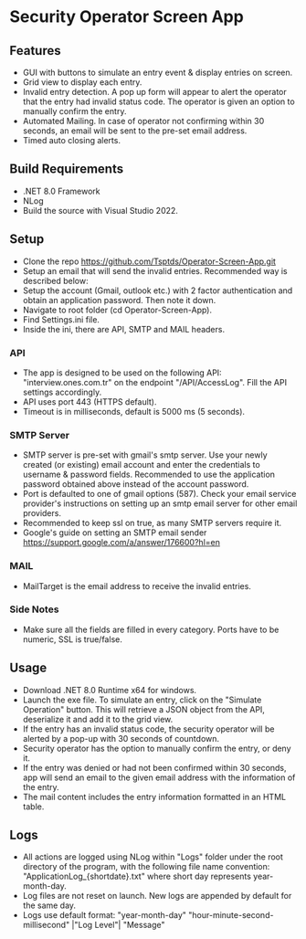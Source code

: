 # Security Operator Screen App
## Features
- GUI with buttons to simulate an entry event & display entries on screen.
- Grid view to display each entry.
- Invalid entry detection. A pop up form will appear to alert the operator that the entry had invalid status code. The operator is given an option to manually confirm the entry.
- Automated Mailing. In case of operator not confirming within 30 seconds, an email will be sent to the pre-set email address.
- Timed auto closing alerts.
## Build Requirements
- .NET 8.0 Framework
- NLog
- Build the source with Visual Studio 2022.
## Setup
- Clone the repo https://github.com/Tsptds/Operator-Screen-App.git
- Setup an email that will send the invalid entries. Recommended way is described below:
- Setup the account (Gmail, outlook etc.) with 2 factor authentication and obtain an application password. Then note it down.
- Navigate to root folder (cd Operator-Screen-App).
- Find Settings.ini file.
- Inside the ini, there are API, SMTP and MAIL headers.
### API
- The app is designed to be used on the following API: "interview.ones.com.tr" on the endpoint "/API/AccessLog". Fill the API settings accordingly.
- API uses port 443 (HTTPS default).
- Timeout is in milliseconds, default is 5000 ms (5 seconds).
### SMTP Server
- SMTP server is pre-set with gmail's smtp server. Use your newly created (or existing) email account and enter the credentials to username & password fields. Recommended to use the application password obtained above instead of the account password.
- Port is defaulted to one of gmail options (587). Check your email service provider's instructions on setting up an smtp email server for other email providers.
- Recommended to keep ssl on true, as many SMTP servers require it.
- Google's guide on setting an SMTP email sender https://support.google.com/a/answer/176600?hl=en
### MAIL
- MailTarget is the email address to receive the invalid entries.
### Side Notes
- Make sure all the fields are filled in every category. Ports have to be numeric, SSL is true/false.
## Usage
- Download .NET 8.0 Runtime x64 for windows.
- Launch the exe file. To simulate an entry, click on the "Simulate Operation" button. This will retrieve a JSON object from the API, deserialize it and add it to the grid view.
- If the entry has an invalid status code, the security operator will be alerted by a pop-up with 30 seconds of countdown.
- Security operator has the option to manually confirm the entry, or deny it.
- If the entry was denied or had not been confirmed within 30 seconds, app will send an email to the given email address with the information of the entry.
- The mail content includes the entry information formatted in an HTML table.
## Logs
- All actions are logged using NLog within "Logs" folder under the root directory of the program, with the following file name convention:
"ApplicationLog_{shortdate}.txt" where short day represents year-month-day.
- Log files are not reset on launch. New logs are appended by default for the same day.
- Logs use default format:
"year-month-day" "hour-minute-second-millisecond" |"Log Level"| "Message"